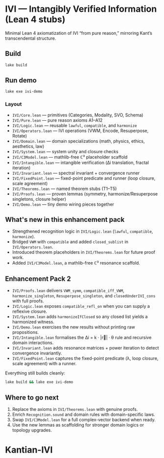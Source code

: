 # IVI — Intangibly Verified Information (Lean 4 stubs)

Minimal Lean 4 axiomatization of IVI “from pure reason,” mirroring Kant’s transcendental structure.

## Build

```bash
lake build
```

## Run demo

```bash
lake exe ivi-demo
```

### Layout

- `IVI/Core.lean` — primitives (Categories, Modality, SVO, Schema)
- `IVI/Pure.lean` — pure reason axioms A1–A12
- `IVI/Logic.lean` — reusable `lawful`, `compatible`, and `harmonize`
- `IVI/Operators.lean` — IVI operations (VWM, Encode, Resuperpose, Rotate)
- `IVI/Domain.lean` — domain specializations (math, physics, ethics, aesthetics, law)
- `IVI/System.lean` — system unity and closure checks
- `IVI/C3Model.lean` — mathlib-free ℂ³ placeholder scaffold
- `IVI/Intangible.lean` — intangible verification (Δi translation, fractal iteration)
- `IVI/Invariant.lean` — spectral invariant + convergence runner
- `IVI/FixedPoint.lean` — fixed-point predicate and runner (loop closure, scale agreement)
- `IVI/Theorems.lean` — named theorem stubs (T1–T5)
- `IVI/Proofs.lean` — proven lemmas (symmetry, harmonize/Resuperpose singletons, closure helper)
- `IVI/Demo.lean` — tiny demo wiring pieces together

## What's new in this enhancement pack

- Strengthened recognition logic in `IVI/Logic.lean` (`lawful`, `compatible`, `harmonize`).
- Bridged `VWM` with `compatible` and added `closed_sublist` in `IVI/Operators.lean`.
- Introduced theorem placeholders in `IVI/Theorems.lean` for future proof work.
- Added `IVI/C3Model.lean`, a mathlib-free ℂ³ resonance scaffold.

## Enhancement Pack 2

- `IVI/Proofs.lean` delivers `VWM_symm`, `compatible_iff_VWM`, `harmonize_singleton`,
  `Resuperpose_singleton`, and `closedUnderIVI_cons` with full proofs.
- `IVI/Logic.lean` exposes `compatible_refl_on` when you can supply a reflexive closure.
- `IVI/System.lean` adds `harmonizeIfClosed` so any closed list yields a harmonized witness.
- `IVI/Demo.lean` exercises the new results without printing raw propositions.
- `IVI/Intangible.lean` formalises the Δi = k · |r⃗| · θ rule and recursive domain interactions.
- `IVI/Invariant.lean` adds resonance matrices + power iteration to detect convergence invariantly.
- `IVI/FixedPoint.lean` captures the fixed-point predicate (λ, loop closure, scale agreement) with a runner.

Everything still builds cleanly:

```bash
lake build && lake exe ivi-demo
```

## Where to go next

1. Replace the axioms in `IVI/Theorems.lean` with genuine proofs.
2. Enrich `Recognition.sound` and domain rules with domain-specific laws.
3. Swap `IVI/C3Model.lean` for a full complex-vector backend when ready.
4. Use the new lemmas as scaffolding for stronger domain logics or topology upgrades.
# Kantian-IVI
